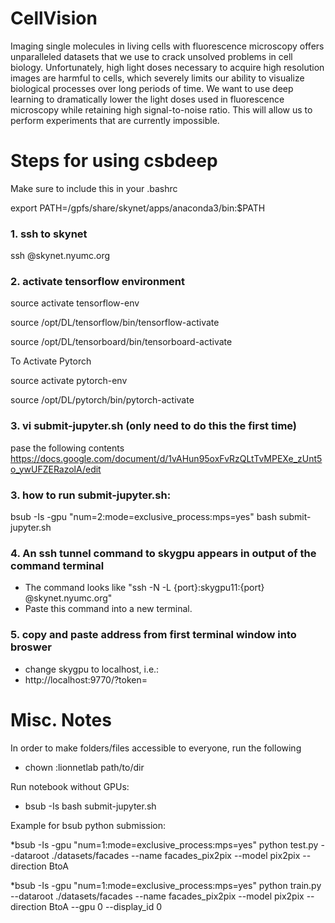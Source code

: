 # CellVision
Imaging single molecules in living cells with fluorescence microscopy offers unparalleled datasets that we use to crack unsolved problems in cell biology. Unfortunately, high light doses necessary to acquire high resolution images are harmful to cells, which severely limits our ability to visualize biological processes over long periods of time. We want to use deep learning to dramatically lower the light doses used in fluorescence microscopy while retaining high signal-to-noise ratio. This will allow us to perform experiments that are currently impossible.

# Steps for using csbdeep

Make sure to include this in your .bashrc

export PATH=/gpfs/share/skynet/apps/anaconda3/bin:$PATH

### 1. ssh to skynet
ssh <netid>@skynet.nyumc.org

### 2. activate tensorflow environment

source activate tensorflow-env

source /opt/DL/tensorflow/bin/tensorflow-activate

source /opt/DL/tensorboard/bin/tensorboard-activate

To Activate Pytorch

source activate pytorch-env

source /opt/DL/pytorch/bin/pytorch-activate

### 3. vi submit-jupyter.sh (only need to do this the first time)
pase the following contents
https://docs.google.com/document/d/1vAHun95oxFvRzQLtTvMPEXe_zUnt5o_ywUFZERazolA/edit

### 3. how to run submit-jupyter.sh:
bsub -Is -gpu "num=2:mode=exclusive_process:mps=yes" bash submit-jupyter.sh

### 4. An ssh tunnel command to skygpu appears in output of the command terminal
* The command looks like "ssh -N -L {port}:skygpu11:{port} <netid>@skynet.nyumc.org"
* Paste this command into a new terminal.

### 5. copy and paste address from first terminal window into broswer
* change skygpu to localhost, i.e.:
* http://localhost:9770/?token=<some token>

# Misc. Notes

In order to make folders/files accessible to everyone, run the following
* chown :lionnetlab path/to/dir

Run notebook without GPUs:
* bsub -Is bash submit-jupyter.sh

Example for bsub python submission:

*bsub -Is -gpu "num=1:mode=exclusive_process:mps=yes" python test.py --dataroot ./datasets/facades --name facades_pix2pix --model pix2pix --direction BtoA

*bsub -Is -gpu "num=1:mode=exclusive_process:mps=yes" python train.py --dataroot ./datasets/facades --name facades_pix2pix --model pix2pix --direction BtoA --gpu 0 --display_id 0

